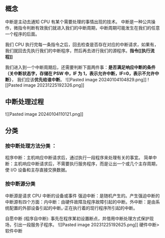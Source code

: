 ## 概念
中断是主动去通知 CPU 有某个需要处理的事情出现的技术。
中断是一种公共操作，微指令判断有效我们就进入我们的中断周期，中断周期可能发生在我们的任意一个程序的后面。

我们 CPU 执行完每一条指令之后，回去检查是否存在对应的中断请求，如果有，我们就回去先执行我们的中断程序，然后再去进行我们的源程序。**指令[[执行流程]]**

我们进入到一个中断周期后，还需要判断下面两件事：**是否满足响应中断的条件（关中断状态字，存储在 PSW 中，IF 为 1，表示允许中断，IF=0，表示不允许中断）**，
我们应该**优先给谁中断**。
![[Pasted image 20240104104829.png]]
![[Pasted image 20231225192326.png]]


## 中断处理过程
![[Pasted image 20240104110121.png]]

## 分类
### 按中断处理方法分类 ：
程序中断：主机响应中断请求后，通过执行一段程序来处理有关的事宜。
简单中断：主机响应中断请求后，不需要执行服务程序，而是让出一个或几个主存周期，使 I/O 设备和主存直接交换数据。

### 按中断源分类 
中断源是请求 CPU 中断的设备或事件
强迫中断：是随机产生的。产生强迫中断的中断源有四个方面：内中断：由硬件故障及程序故障引起的中断。外中断：是由系统配置的外部设备引起的中断。·正在执行着的现行程序所引起的中断。

自愿中断 (程序自中断): 事先在程序某初设置断点，并借用中断处理方式保护现场，引出一段服务子程序。
![[Pasted image 20231225192625.png]]
硬件中断>软件中断
